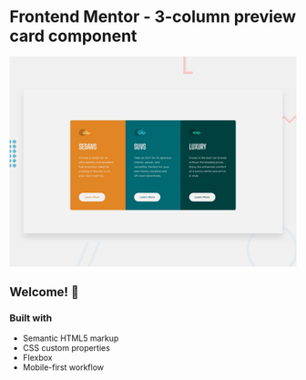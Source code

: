 # Frontend Mentor - 3-column preview card component

![Design preview for the 3-column preview card component coding challenge](./design/desktop-preview.jpg)

## Welcome! 👋


### Built with

- Semantic HTML5 markup
- CSS custom properties
- Flexbox
- Mobile-first workflow